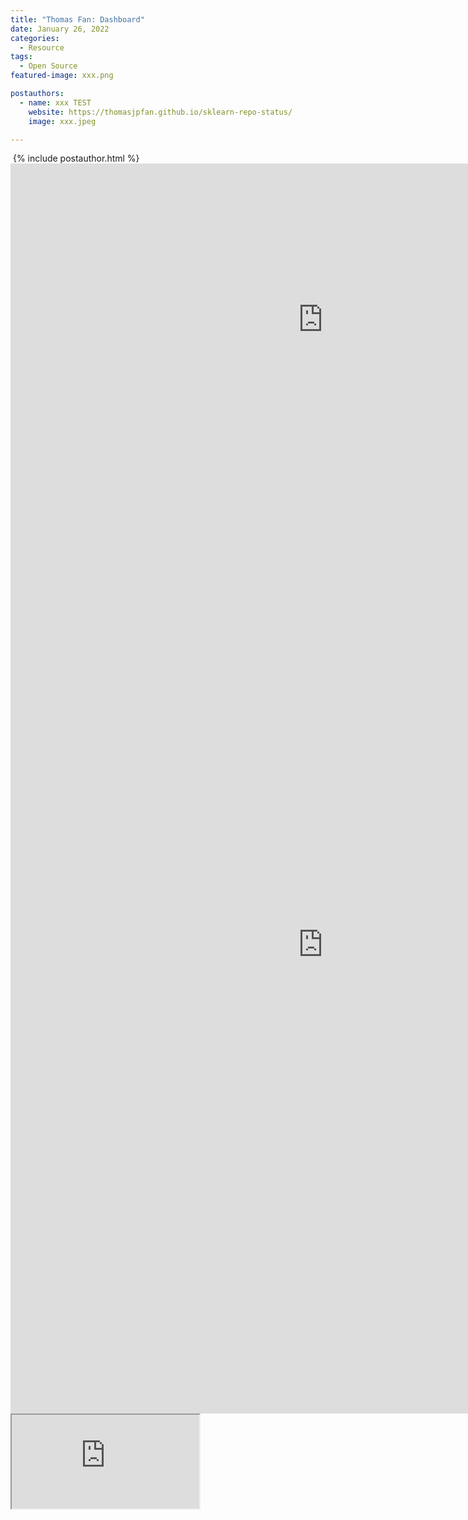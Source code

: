 ```yaml
---
title: "Thomas Fan: Dashboard"
date: January 26, 2022
categories:
  - Resource
tags:
  - Open Source
featured-image: xxx.png

postauthors:
  - name: xxx TEST
    website: https://thomasjpfan.github.io/sklearn-repo-status/
    image: xxx.jpeg 

---
```


<div>
  <img src="/assets/images/posts_images/{{ page.featured-image }}" alt="">
  {% include postauthor.html %}
</div>

<iframe  scrolling="no" style="border:none;" seamless="seamless" src="https://thomasjpfan.github.io/sklearn-repo-status/" height="500" width="1000">
</iframe>


<iframe  scrolling="yes" style="border:none;" seamless="seamless" src="https://thomasjpfan.github.io/sklearn-repo-status/" height="1500" width="1000">
</iframe>

<iframe id="igraph" src="https://thomasjpfan.github.io/sklearn-repo-status/">
</iframe>


